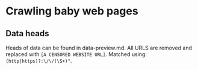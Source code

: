 # Crawling baby web pages

## Data heads

Heads of data can be found in data-preview.md. All URLS are removed and replaced with `[A CENSORED WEBSITE URL]`. Matched using: `(http|https)?:\/\/(\S+)"`.

